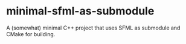 # minimal-sfml-as-submodule
A (somewhat) minimal C++ project that uses SFML as submodule and CMake for building.
